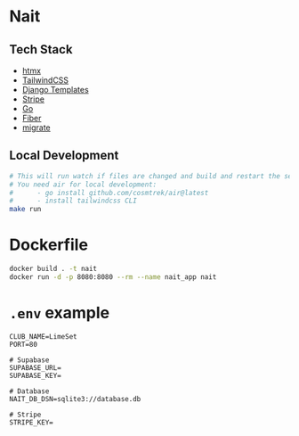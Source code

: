 # Nait

## Tech Stack
- [htmx](https://htmx.org)
- [TailwindCSS](https://tailwindcss.com/)
- [Django Templates]()
- [Stripe]()
- [Go]()
- [Fiber]()
- [migrate](https://github.com/golang-migrate/migrate)

## Local Development

```bash
# This will run watch if files are changed and build and restart the server
# You need air for local development:
#      - go install github.com/cosmtrek/air@latest
#      - install tailwindcss CLI
make run
```

# Dockerfile
```bash
docker build . -t nait
docker run -d -p 8080:8080 --rm --name nait_app nait
```

# `.env` example

```.env
CLUB_NAME=LimeSet
PORT=80

# Supabase
SUPABASE_URL=
SUPABASE_KEY=

# Database
NAIT_DB_DSN=sqlite3://database.db

# Stripe
STRIPE_KEY=
```